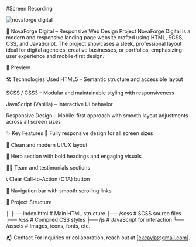 #Screen Recording


![novaforge digital](https://github.com/user-attachments/assets/e3194a6a-50da-4053-b939-13bc33fa32cf)




🚀 NovaForge Digital – Responsive Web Design Project
NovaForge Digital is a modern and responsive landing page website crafted using HTML, SCSS, CSS, and JavaScript. The project showcases a sleek, professional layout ideal for digital agencies, creative businesses, or portfolios, emphasizing user experience and mobile-first design.

📸 Preview

🛠️ Technologies Used
HTML5 – Semantic structure and accessible layout

SCSS / CSS3 – Modular and maintainable styling with responsiveness

JavaScript (Vanilla) – Interactive UI behavior

Responsive Design – Mobile-first approach with smooth layout adjustments across all screen sizes

✨ Key Features
📱 Fully responsive design for all screen sizes

🎯 Clean and modern UI/UX layout

🚀 Hero section with bold headings and engaging visuals

🧑‍💼 Team and testimonials sections

📞 Clear Call-to-Action (CTA) button

🧩 Navigation bar with smooth scrolling links

📁 Project Structure

│
├── index.html           # Main HTML structure
├── /scss                # SCSS source files
├── /css                 # Compiled CSS styles
├── /js                  # JavaScript for interaction
└── /assets              # Images, icons, fonts, etc.

📬 Contact
For inquiries or collaboration, reach out at [ekcayla@gmail.com].
